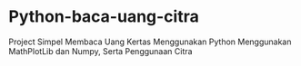 # Python-baca-uang-citra
Project Simpel Membaca Uang Kertas Menggunakan Python
Menggunakan MathPlotLib dan Numpy, Serta Penggunaan Citra

